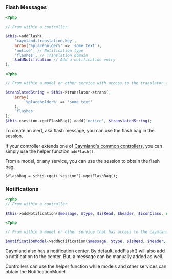 ### Flash Messages

```php
<?php

// From within a controller

$this->addFlash(
    'caymland.translation.key',
    array('%placeholder%' => 'some text'),
    'notice', // Notification type
    'flashes', // Translation domain
    $addNotification // Add a notification entry
);
```

```php
<?php

// From within a model or other service with access to the translator and session services

$translatedString = $this->translator->trans(, 
    array(
        '%placeholder%' => 'some text'
    ),
    'flashes'
);
$this->session->getFlashBag()->add('notice', $translatedString);
```

To create an alert, aka flash message, you can use the flash bag in the session.
 
If your controller extends one of [Caymland's common controllers](#controllers), you can simply use the helper function `addFlash()`.

From a model, or any service, you can use the session to obtain the flash bag.

`$flashBag = $this->get('session')->getFlashBag();`

### Notifications

```php
<?php
// From within a controller

$this->addNotification($message, $type, $isRead, $header, $iconClass, new \DateTime());
```

```php
<?php

// From within a model or other service that has access to the caymland.core.model.notification service

$notificationModel->addNotification($message, $type, $isRead, $header, $iconClass, $datetime );

```
Caymland also has a notification center.  By default, addFlash() will also add a notification to the center. But, a message can be manually added as well.  

Controllers can use the helper function while models and other services can obtain the NotificationModel.
 
